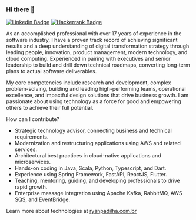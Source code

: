 ### Hi there 👋

[![Linkedin Badge](https://img.shields.io/badge/-LinkedIn-blue?style=flat-square&logo=Linkedin&logoColor=white&link=https://www.linkedin.com/in/ryanpadilha/)](https://www.linkedin.com/in/ryanpadilha/)
[![Hackerrank Badge](https://img.shields.io/badge/-Hackerrank-2EC866?style=flat-square&logo=HackerRank&logoColor=white&link=https://www.hackerrank.com/ryanpadilha)](https://www.hackerrank.com/ryanpadilha)

As an accomplished professional with over 17 years of experience in the software industry, I have a proven track record of achieving significant results and a deep understanding of digital transformation strategy through leading people, innovation, product management, modern technology, and cloud computing. Experienced in pairing with executives and senior leadership to build and drill down technical roadmaps, converting long‑term plans to actual software deliverables.

My core competencies include research and development, complex problem-solving, building and leading high-performing teams, operational excellence, and impactful design solutions that drive business growth. I am passionate about using technology as a force for good and empowering others to achieve their full potential.

How can I contribute?

- Strategic technology advisor, connecting business and technical requirements.
- Modernization and restructuring applications using AWS and related services.
- Architectural best practices in cloud-native applications and microservices.
- Hands-on coding in Java, Scala, Python, Typescript, and Dart.
- Experience using Spring Framework, FastAPI, ReactJS, Flutter.
- Teaching, mentoring, guiding, and developing professionals to drive rapid growth.
- Enterprise message integration using Apache Kafka, RabbitMQ, AWS SQS, and EventBridge.

Learn more about technologies at [ryanpadilha.com.br](https://ryanpadilha.com.br)
